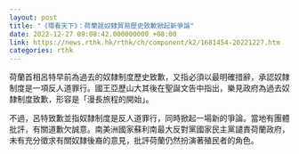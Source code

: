 ```yaml
---
layout: post
title: "《環看天下》：荷蘭就奴隸貿易歷史致歉掀起新爭論"
date: 2022-12-27 09:08:42.000000000 +08:00
link: https://news.rthk.hk/rthk/ch/component/k2/1681454-20221227.htm
categories: rthk
---
```


荷蘭首相呂特早前為過去的奴隸制度歷史致歉，又指必須以最明確措辭，承認奴隸制度是一項反人道罪行。國王亞歷山大其後在聖誕文告中指出，樂見政府為過去奴隸制度致歉，形容是「漫長旅程的開始」。

不過，呂特致歉並指奴隸制度是反人道罪行，同時掀起一場新的爭論。當地有團體批評，有關道歉欠誠意。南美洲國家蘇利南最大反對黨國家民主黨譴責荷蘭政府，未有充分徵求有關奴隸後裔的意見，批評荷蘭仍然扮演著殖民者的角色。
